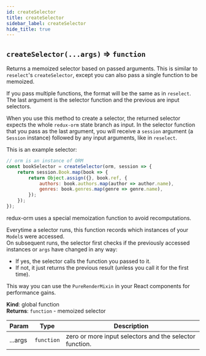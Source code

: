 ```yaml
---
id: createSelector
title: createSelector
sidebar_label: createSelector
hide_title: true
---
```


<a name="createSelector"></a>

## `createSelector(...args)` ⇒ `function`
Returns a memoized selector based on passed arguments.
This is similar to `reselect`'s `createSelector`,
except you can also pass a single function to be memoized.

If you pass multiple functions, the format will be the
same as in `reselect`. The last argument is the selector
function and the previous are input selectors.

When you use this method to create a selector, the returned selector
expects the whole `redux-orm` state branch as input. In the selector
function that you pass as the last argument, you will receive a
`session` argument (a `Session` instance) followed by any
input arguments, like in `reselect`.

This is an example selector:

```javascript
// orm is an instance of ORM
const bookSelector = createSelector(orm, session => {
    return session.Book.map(book => {
        return Object.assign({}, book.ref, {
            authors: book.authors.map(author => author.name),
            genres: book.genres.map(genre => genre.name),
        });
    });
});
```

redux-orm uses a special memoization function to avoid recomputations.

Everytime a selector runs, this function records which instances
of your `Model`s were accessed.<br>
On subsequent runs, the selector first checks if the previously
accessed instances or `args` have changed in any way:
<ul>
    <li>If yes, the selector calls the function you passed to it.</li>
    <li>If not, it just returns the previous result
        (unless you call it for the first time).</li>
</ul>

This way you can use the `PureRenderMixin` in your React components
for performance gains.

**Kind**: global function  
**Returns**: `function` - memoized selector  

| Param | Type | Description |
| --- | --- | --- |
| ...args | `function` | zero or more input selectors                              and the selector function. |

